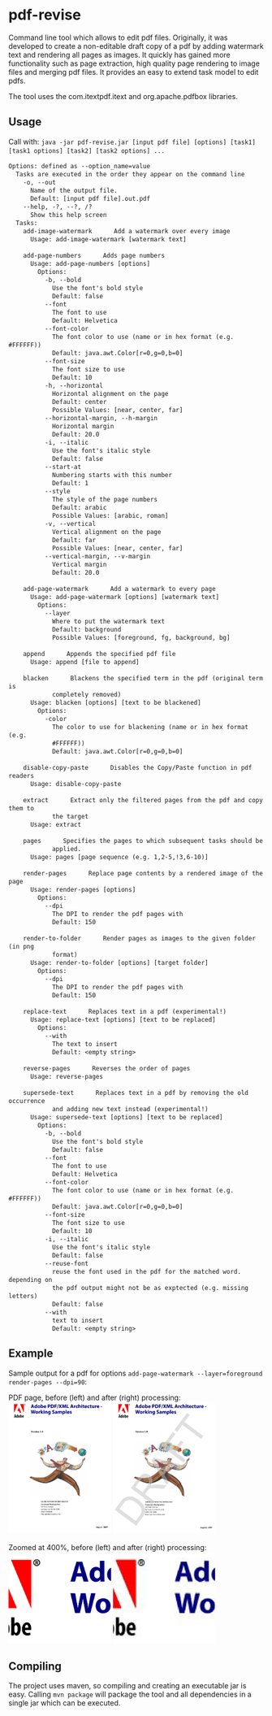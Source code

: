 # pdf-revise
Command line tool which allows to edit pdf files. 
Originally, it was developed to create a non-editable draft copy of a pdf by adding watermark text and rendering all pages as images. It quickly has gained more functionality such as page extraction, high quality page rendering to image files and merging pdf files. It provides an easy to extend task model to edit pdfs.

The tool uses the com.itextpdf.itext and org.apache.pdfbox libraries.

## Usage
Call with: `java -jar pdf-revise.jar [input pdf file] [options] [task1] [task1 options] [task2] [task2 options] ... `
```  
Options: defined as --option_name=value
  Tasks are executed in the order they appear on the command line
    -o, --out
      Name of the output file.
      Default: [input pdf file].out.pdf
    --help, -?, --?, /?
      Show this help screen
  Tasks:
    add-image-watermark      Add a watermark over every image
      Usage: add-image-watermark [watermark text]

    add-page-numbers      Adds page numbers
      Usage: add-page-numbers [options]
        Options:
          -b, --bold
            Use the font's bold style
            Default: false
          --font
            The font to use
            Default: Helvetica
          --font-color
            The font color to use (name or in hex format (e.g. #FFFFFF))
            Default: java.awt.Color[r=0,g=0,b=0]
          --font-size
            The font size to use
            Default: 10
          -h, --horizontal
            Horizontal alignment on the page
            Default: center
            Possible Values: [near, center, far]
          --horizontal-margin, --h-margin
            Horizontal margin
            Default: 20.0
          -i, --italic
            Use the font's italic style
            Default: false
          --start-at
            Numbering starts with this number
            Default: 1
          --style
            The style of the page numbers
            Default: arabic
            Possible Values: [arabic, roman]
          -v, --vertical
            Vertical alignment on the page
            Default: far
            Possible Values: [near, center, far]
          --vertical-margin, --v-margin
            Vertical margin
            Default: 20.0

    add-page-watermark      Add a watermark to every page
      Usage: add-page-watermark [options] [watermark text]
        Options:
          --layer
            Where to put the watermark text
            Default: background
            Possible Values: [foreground, fg, background, bg]

    append      Appends the specified pdf file
      Usage: append [file to append]

    blacken      Blackens the specified term in the pdf (original term is 
            completely removed)
      Usage: blacken [options] [text to be blackened]
        Options:
          -color
            The color to use for blackening (name or in hex format (e.g. 
            #FFFFFF)) 
            Default: java.awt.Color[r=0,g=0,b=0]

    disable-copy-paste      Disables the Copy/Paste function in pdf readers
      Usage: disable-copy-paste

    extract      Extract only the filtered pages from the pdf and copy them to 
            the target
      Usage: extract

    pages      Specifies the pages to which subsequent tasks should be 
            applied. 
      Usage: pages [page sequence (e.g. 1,2-5,!3,6-10)]

    render-pages      Replace page contents by a rendered image of the page
      Usage: render-pages [options]
        Options:
          --dpi
            The DPI to render the pdf pages with
            Default: 150

    render-to-folder      Render pages as images to the given folder (in png 
            format) 
      Usage: render-to-folder [options] [target folder]
        Options:
          --dpi
            The DPI to render the pdf pages with
            Default: 150

    replace-text      Replaces text in a pdf (experimental!)
      Usage: replace-text [options] [text to be replaced]
        Options:
          --with
            The text to insert
            Default: <empty string>

    reverse-pages      Reverses the order of pages
      Usage: reverse-pages

    supersede-text      Replaces text in a pdf by removing the old occurrence 
            and adding new text instead (experimental!)
      Usage: supersede-text [options] [text to be replaced]
        Options:
          -b, --bold
            Use the font's bold style
            Default: false
          --font
            The font to use
            Default: Helvetica
          --font-color
            The font color to use (name or in hex format (e.g. #FFFFFF))
            Default: java.awt.Color[r=0,g=0,b=0]
          --font-size
            The font size to use
            Default: 10
          -i, --italic
            Use the font's italic style
            Default: false
          --reuse-font
            reuse the font used in the pdf for the matched word. depending on 
            the pdf output might not be as exptected (e.g. missing letters)
            Default: false
          --with
            text to insert
            Default: <empty string>
```

## Example

Sample output for a pdf for options `add-page-watermark --layer=foreground render-pages --dpi=90`:

PDF page, before (left) and after (right) processing:<br>
<img src="doc/images/page_before.png" alt="PDF page before processing" width="40%" height="40%" /> <img src="doc/images/page_after.png" alt="PDF page after processing" width="40%" height="40%" />
<br><br>
Zoomed at 400%, before (left) and after (right) processing:<br>
<img src="doc/images/detail_before.png" alt="Zoomed at 400% before processing" width="40%" height="40%" /> <img src="doc/images/detail_after.png" alt="Zoomed at 400% after processing" width="40%" height="40%" />

## Compiling

The project uses maven, so compiling and creating an executable jar is easy.
Calling `mvn package` will package the tool and all dependencies in a single jar which can be executed.

